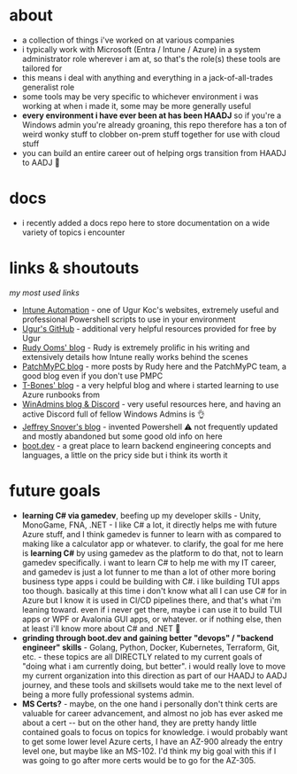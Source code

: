 # about

- a collection of things i've worked on at various companies
- i typically work with Microsoft (Entra / Intune / Azure) in a system administrator role wherever i am at, so that's the role(s) these tools are tailored for
- this means i deal with anything and everything in a jack-of-all-trades generalist role 
- some tools may be very specific to whichever environment i was working at when i made it, some may be more generally useful
- **every environment i have ever been at has been HAADJ** so if you're a Windows admin you're already groaning, this repo therefore has a ton of weird wonky stuff to clobber on-prem stuff together for use with cloud stuff
- you can build an entire career out of helping orgs transition from HAADJ to AADJ 🎉

# docs

- i recently added a docs repo here to store documentation on a wide variety of topics i encounter

# links & shoutouts

*my most used links*

- [Intune Automation](https://www.intuneautomation.com/) - one of Ugur Koc's websites, extremely useful and professional Powershell scripts to use in your environment
- [Ugur's GitHub](https://github.com/ugurkocde) - additional very helpful resources provided for free by Ugur
- [Rudy Ooms' blog](https://call4cloud.nl/) - Rudy is extremely prolific in his writing and extensively details how Intune really works behind the scenes
- [PatchMyPC blog](https://patchmypc.com/blog/) - more posts by Rudy here and the PatchMyPC team, a good blog even if you don't use PMPC
- [T-Bones' blog](https://www.tbone.se/) - a very helpful blog and where i started learning to use Azure runbooks from
- [WinAdmins blog & Discord](https://winadmins.io/) - very useful resources here, and having an active Discord full of fellow Windows Admins is 👌
- [Jeffrey Snover's blog](https://www.jsnover.com/blog/) - invented Powershell ⚠️ not frequently updated and mostly abandoned but some good old info on here
- [boot.dev](https://www.boot.dev/) - a great place to learn backend engineering concepts and languages, a little on the pricy side but i think its worth it

# future goals

- **learning C# via gamedev**, beefing up my developer skills - Unity, MonoGame, FNA, .NET - I like C# a lot, it directly helps me with future Azure stuff, and I think gamedev is funner to learn with as compared to making like a calculator app or whatever. to clarify, the goal for me here is **learning C#** by using gamedev as the platform to do that, not to learn gamedev specifically. i want to learn C# to help me with my IT career, and gamedev is just a lot funner to me than a lot of other more boring business type apps i could be building with C#. i like building TUI apps too though. basically at this time i don't know what all I can use C# for in Azure but I know it is used in CI/CD pipelines there, and that's what i'm leaning toward. even if i never get there, maybe i can use it to build TUI apps or WPF or Avalonia GUI apps, or whatever. or if nothing else, then at least i'll know more about C# and .NET 🤷
- **grinding through boot.dev and gaining better "devops" / "backend engineer" skills** - Golang, Python, Docker, Kubernetes, Terraform, Git, etc. - these topics are all DIRECTLY related to my current goals of "doing what i am currently doing, but better". i would really love to move my current organization into this direction as part of our HAADJ to AADJ journey, and these tools and skillsets would take me to the next level of being a more fully professional systems admin.
- **MS Certs?** - maybe, on the one hand i personally don't think certs are valuable for career advancement, and almost no job has ever asked me about a cert -- but on the other hand, they are pretty handy little contained goals to focus on topics for knowledge. i would probably want to get some lower level Azure certs, I have an AZ-900 already the entry level one, but maybe like an MS-102. I'd think my big goal with this if I was going to go after more certs would be to go for the AZ-305.
